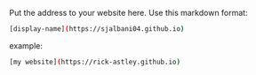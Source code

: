 Put the address to your website here. Use this markdown format:

```bash
[display-name](https://sjalbani04.github.io)
```

example:
```bash
[my website](https://rick-astley.github.io)
```
